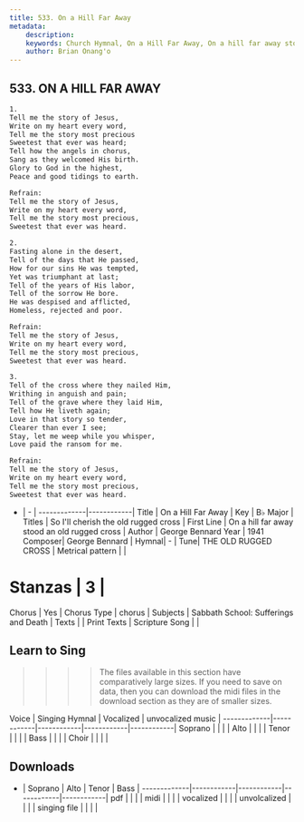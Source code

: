 ```yaml
---
title: 533. On a Hill Far Away
metadata:
    description: 
    keywords: Church Hymnal, On a Hill Far Away, On a hill far away stood an old rugged cross, So I'll cherish the old rugged cross
    author: Brian Onang'o
---
```



## 533. ON A HILL FAR AWAY

```txt
1.
Tell me the story of Jesus, 
Write on my heart every word, 
Tell me the story most precious 
Sweetest that ever was heard; 
Tell how the angels in chorus, 
Sang as they welcomed His birth. 
Glory to God in the highest, 
Peace and good tidings to earth. 

Refrain:
Tell me the story of Jesus, 
Write on my heart every word, 
Tell me the story most precious, 
Sweetest that ever was heard. 

2.
Fasting alone in the desert, 
Tell of the days that He passed, 
How for our sins He was tempted, 
Yet was triumphant at last; 
Tell of the years of His labor, 
Tell of the sorrow He bore. 
He was despised and afflicted, 
Homeless, rejected and poor. 

Refrain:
Tell me the story of Jesus, 
Write on my heart every word, 
Tell me the story most precious, 
Sweetest that ever was heard. 

3.
Tell of the cross where they nailed Him, 
Writhing in anguish and pain; 
Tell of the grave where they laid Him, 
Tell how He liveth again; 
Love in that story so tender, 
Clearer than ever I see; 
Stay, let me weep while you whisper, 
Love paid the ransom for me.

Refrain:
Tell me the story of Jesus, 
Write on my heart every word, 
Tell me the story most precious, 
Sweetest that ever was heard. 

```

- |   -  |
-------------|------------|
Title | On a Hill Far Away |
Key | B♭ Major |
Titles | So I'll cherish the old rugged cross |
First Line | On a hill far away stood an old rugged cross |
Author | George Bennard
Year | 1941
Composer| George Bennard |
Hymnal|  - |
Tune| THE OLD RUGGED CROSS |
Metrical pattern | |
# Stanzas | 3 |
Chorus | Yes |
Chorus Type | chorus |
Subjects | Sabbath School: Sufferings and Death |
Texts |  |
Print Texts | 
Scripture Song |  |
  
## Learn to Sing

>>>> The files available in this section have comparatively large sizes. If you need to save on data, then you can download the midi files in the download section as they are of smaller sizes.

Voice |  Singing Hymnal | Vocalized | unvocalized music |
-------------|------------|------------|------------|------------|
Soprano | | | |
Alto | | | |
Tenor | | | |
Bass | | | |
Choir | | | |

## Downloads

- |  Soprano | Alto | Tenor | Bass |
-------------|------------|------------|------------|------------|
pdf | | | |
midi | | | |
vocalized | | | |
unvolcalized | | | |
singing file | | | |
  